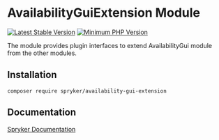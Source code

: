 # AvailabilityGuiExtension Module
[![Latest Stable Version](https://poser.pugx.org/spryker/availability-gui-extension/v/stable.svg)](https://packagist.org/packages/spryker/availability-gui-extension)
[![Minimum PHP Version](https://img.shields.io/badge/php-%3E%3D%208.3-8892BF.svg)](https://php.net/)

The module provides plugin interfaces to extend AvailabilityGui module from the other modules.

## Installation

```
composer require spryker/availability-gui-extension
```

## Documentation

[Spryker Documentation](https://docs.spryker.com)
